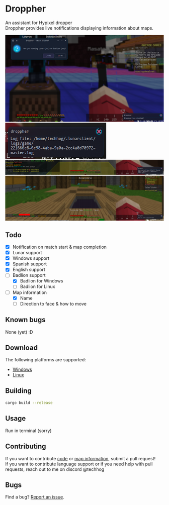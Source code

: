 # Droppher

An assistant for Hypixel dropper
<br>
Droppher provides live notifications displaying information about maps.

![](assets/image1.png)
![](assets/image2.png)
![](assets/image3.png)
![](assets/image4.png)

## Todo

- [x] Notification on match start & map completion
- [x] Lunar support
- [x] Windows support
- [x] Spanish support
- [x] English support
- [ ] Badlion support
    - [x] Badlion for Windows
    - [ ] Badlion for Linux
- [ ] Map information
    - [x] Name
    - [ ] Direction to face & how to move

## Known bugs

None (yet) :D

## Download

The following platforms are supported:
<br>
- [Windows](https://github.com/TechHog8984/droppher/releases/download/v1.1.0/droppher.exe)
- [Linux](https://github.com/TechHog8984/droppher/releases/download/v1.1.0/droppher)

## Building

```sh
cargo build --release
```

## Usage

Run in terminal (sorry)

## Contributing

If you want to contribute [code](src/main.rs) or [map information](assets/map_information.json), submit a pull request!
<br>
If you want to contribute language support or if you need help with pull requests, reach out to me on discord @techhog

## Bugs

Find a bug? [Report an issue](https://github.com/TechHog8984/droppher/issues/new/choose).